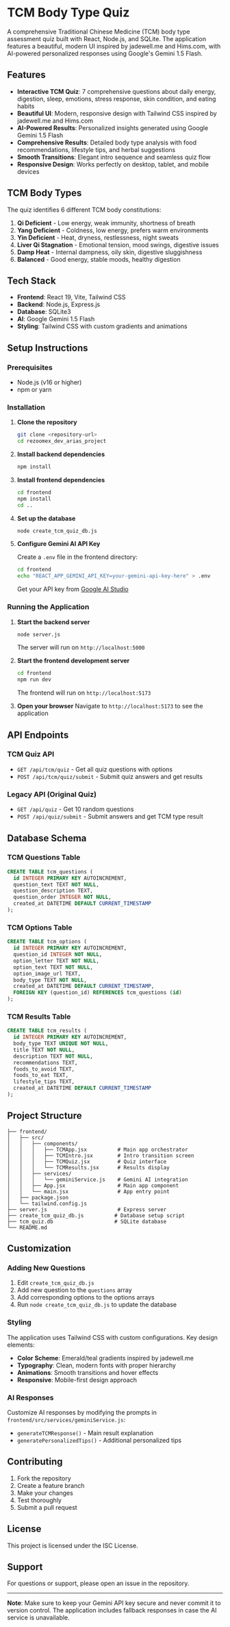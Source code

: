 # TCM Body Type Quiz

A comprehensive Traditional Chinese Medicine (TCM) body type assessment quiz built with React, Node.js, and SQLite. The application features a beautiful, modern UI inspired by jadewell.me and Hims.com, with AI-powered personalized responses using Google's Gemini 1.5 Flash.

## Features

- **Interactive TCM Quiz**: 7 comprehensive questions about daily energy, digestion, sleep, emotions, stress response, skin condition, and eating habits
- **Beautiful UI**: Modern, responsive design with Tailwind CSS inspired by jadewell.me and Hims.com
- **AI-Powered Results**: Personalized insights generated using Google Gemini 1.5 Flash
- **Comprehensive Results**: Detailed body type analysis with food recommendations, lifestyle tips, and herbal suggestions
- **Smooth Transitions**: Elegant intro sequence and seamless quiz flow
- **Responsive Design**: Works perfectly on desktop, tablet, and mobile devices

## TCM Body Types

The quiz identifies 6 different TCM body constitutions:

1. **Qi Deficient** - Low energy, weak immunity, shortness of breath
2. **Yang Deficient** - Coldness, low energy, prefers warm environments  
3. **Yin Deficient** - Heat, dryness, restlessness, night sweats
4. **Liver Qi Stagnation** - Emotional tension, mood swings, digestive issues
5. **Damp Heat** - Internal dampness, oily skin, digestive sluggishness
6. **Balanced** - Good energy, stable moods, healthy digestion

## Tech Stack

- **Frontend**: React 19, Vite, Tailwind CSS
- **Backend**: Node.js, Express.js
- **Database**: SQLite3
- **AI**: Google Gemini 1.5 Flash
- **Styling**: Tailwind CSS with custom gradients and animations

## Setup Instructions

### Prerequisites

- Node.js (v16 or higher)
- npm or yarn

### Installation

1. **Clone the repository**
   ```bash
   git clone <repository-url>
   cd rezoomex_dev_arias_project
   ```

2. **Install backend dependencies**
   ```bash
   npm install
   ```

3. **Install frontend dependencies**
   ```bash
   cd frontend
   npm install
   cd ..
   ```

4. **Set up the database**
   ```bash
   node create_tcm_quiz_db.js
   ```

5. **Configure Gemini AI API Key**
   
   Create a `.env` file in the frontend directory:
   ```bash
   cd frontend
   echo "REACT_APP_GEMINI_API_KEY=your-gemini-api-key-here" > .env
   ```
   
   Get your API key from [Google AI Studio](https://makersuite.google.com/app/apikey)

### Running the Application

1. **Start the backend server**
   ```bash
   node server.js
   ```
   The server will run on `http://localhost:5000`

2. **Start the frontend development server**
   ```bash
   cd frontend
   npm run dev
   ```
   The frontend will run on `http://localhost:5173`

3. **Open your browser**
   Navigate to `http://localhost:5173` to see the application

## API Endpoints

### TCM Quiz API

- `GET /api/tcm/quiz` - Get all quiz questions with options
- `POST /api/tcm/quiz/submit` - Submit quiz answers and get results

### Legacy API (Original Quiz)

- `GET /api/quiz` - Get 10 random questions
- `POST /api/quiz/submit` - Submit answers and get TCM type result

## Database Schema

### TCM Questions Table
```sql
CREATE TABLE tcm_questions (
  id INTEGER PRIMARY KEY AUTOINCREMENT,
  question_text TEXT NOT NULL,
  question_description TEXT,
  question_order INTEGER NOT NULL,
  created_at DATETIME DEFAULT CURRENT_TIMESTAMP
);
```

### TCM Options Table
```sql
CREATE TABLE tcm_options (
  id INTEGER PRIMARY KEY AUTOINCREMENT,
  question_id INTEGER NOT NULL,
  option_letter TEXT NOT NULL,
  option_text TEXT NOT NULL,
  option_image_url TEXT,
  body_type TEXT NOT NULL,
  created_at DATETIME DEFAULT CURRENT_TIMESTAMP,
  FOREIGN KEY (question_id) REFERENCES tcm_questions (id)
);
```

### TCM Results Table
```sql
CREATE TABLE tcm_results (
  id INTEGER PRIMARY KEY AUTOINCREMENT,
  body_type TEXT UNIQUE NOT NULL,
  title TEXT NOT NULL,
  description TEXT NOT NULL,
  recommendations TEXT,
  foods_to_avoid TEXT,
  foods_to_eat TEXT,
  lifestyle_tips TEXT,
  created_at DATETIME DEFAULT CURRENT_TIMESTAMP
);
```

## Project Structure

```
├── frontend/
│   ├── src/
│   │   ├── components/
│   │   │   ├── TCMApp.jsx          # Main app orchestrator
│   │   │   ├── TCMIntro.jsx        # Intro transition screen
│   │   │   ├── TCMQuiz.jsx         # Quiz interface
│   │   │   └── TCMResults.jsx      # Results display
│   │   ├── services/
│   │   │   └── geminiService.js    # Gemini AI integration
│   │   ├── App.jsx                 # Main app component
│   │   └── main.jsx                # App entry point
│   ├── package.json
│   └── tailwind.config.js
├── server.js                       # Express server
├── create_tcm_quiz_db.js          # Database setup script
├── tcm_quiz.db                    # SQLite database
└── README.md
```

## Customization

### Adding New Questions

1. Edit `create_tcm_quiz_db.js`
2. Add new question to the `questions` array
3. Add corresponding options to the options arrays
4. Run `node create_tcm_quiz_db.js` to update the database

### Styling

The application uses Tailwind CSS with custom configurations. Key design elements:

- **Color Scheme**: Emerald/teal gradients inspired by jadewell.me
- **Typography**: Clean, modern fonts with proper hierarchy
- **Animations**: Smooth transitions and hover effects
- **Responsive**: Mobile-first design approach

### AI Responses

Customize AI responses by modifying the prompts in `frontend/src/services/geminiService.js`:

- `generateTCMResponse()` - Main result explanation
- `generatePersonalizedTips()` - Additional personalized tips

## Contributing

1. Fork the repository
2. Create a feature branch
3. Make your changes
4. Test thoroughly
5. Submit a pull request

## License

This project is licensed under the ISC License.

## Support

For questions or support, please open an issue in the repository.

---

**Note**: Make sure to keep your Gemini API key secure and never commit it to version control. The application includes fallback responses in case the AI service is unavailable.
